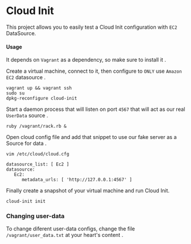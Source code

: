 # Cloud Init
This project allows you to easily test a Cloud Init configuration with `EC2 ` DataSource. 

#### Usage
It depends on `Vagrant` as a dependency, so make sure to install it .

Create a virtual machine, connect to it, then configure to `ONLY` use `Amazon EC2` datasource . 
```
vagrant up && vagrant ssh
sudo su
dpkg-reconfigure cloud-init
``````

Start a daemon process that will listen on port `4567` that will act as our real `UserData` source .
```
ruby /vagrant/rack.rb &
```

Open cloud config file and add that snippet to use our fake server as a Source for data .
```
vim /etc/cloud/cloud.cfg

datasource_list: [ Ec2 ]
datasource:
   Ec2:
      metadata_urls: [ 'http://127.0.0.1:4567' ]
```

Finally create a snapshot of your virtual machine and run Cloud Init.

```
cloud-init init
```

### Changing user-data
To change diferent user-data configs, change the file `/vagrant/user_data.txt` at your heart's content .
